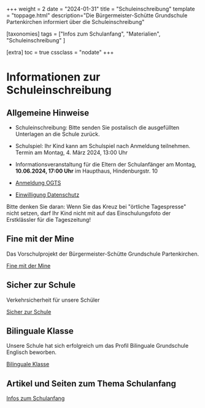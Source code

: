 +++
weight = 2
date = "2024-01-31"
title = "Schuleinschreibung"
template = "toppage.html"
description="Die Bürgermeister-Schütte Grundschule Partenkirchen informiert über die Schuleinschreibung"

[taxonomies]
tags = ["Infos zum Schulanfang", "Materialien", "Schuleinschreibung" ]

[extra]
toc = true
cssclass = "nodate"
+++


# Informationen zur Schuleinschreibung

## Allgemeine Hinweise

- Schuleinschreibung: Bitte senden Sie postalisch die ausgefüllten
Unterlagen an die Schule zurück.

- Schulspiel: Ihr Kind kann am Schulspiel nach Anmeldung teilnehmen.
Termin am Montag, 4. März 2024, 13:00 Uhr

- Informationsveranstaltung für die Eltern der Schulanfänger am Montag,
**10.06.2024, 17:00 Uhr** im Haupthaus, Hindenburgstr. 10

- [Anmeldung OGTS](https://volksschule-partenkirchen.de/downloads/grundschule/Anmeldung%20OGTS.pdf)

- [Einwilligung Datenschutz](https://volksschule-partenkirchen.de/downloads/grundschule/Einwilligung%20Datenschutz.pdf)

Bitte denken Sie daran: Wenn Sie das Kreuz bei "örtliche Tagespresse"
nicht setzen, darf Ihr Kind nicht mit auf das Einschulungsfoto der
Erstklässler für die Tageszeitung!

## Fine mit der Mine
Das Vorschulprojekt der Bürgermeister-Schütte Grundschule Partenkirchen.

[Fine mit der Mine](https://volksschule-partenkirchen.de/schullebenseiten/finemitdermine/)

## Sicher zur Schule

Verkehrsicherheit für unsere Schüler

[Sicher zur Schule](https://volksschule-partenkirchen.de/archiv/archiv-30/)

## Bilinguale Klasse

Unsere Schule hat sich erfolgreich um das Profil Bilinguale Grundschule Englisch beworben.

[Bilinguale Klasse](/schullebenseiten/bilingualeklasse/)  

## Artikel und Seiten zum Thema Schulanfang

[Infos zum Schulanfang](https://volksschule-partenkirchen.de/tags/infos-zum-schulanfang/)





